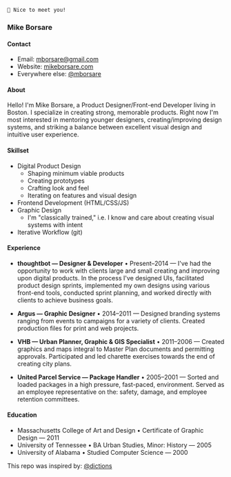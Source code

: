 ~~~~~~~~~~~~~~~~~~~
🤝 Nice to meet you!
~~~~~~~~~~~~~~~~~~~

### Mike Borsare

#### Contact

- Email: [mborsare@gmail.com](mailto:mborsare@gmail.com)
- Website: [mikeborsare.com](http://www.mikeborsare.com)
- Everywhere else: [@mborsare](//www.google.com/search?q=%22mborsare%22%20mike%20borsare)

#### About

Hello! I'm Mike Borsare, a Product Designer/Front-end Developer living in Boston. I specialize in creating strong, memorable products. Right now I'm most interested in mentoring younger designers, creating/improving design systems, and striking a balance between excellent visual design and intuitive user experience.

#### Skillset

- Digital Product Design
  - Shaping minimum viable products
  - Creating prototypes
  - Crafting look and feel
  - Iterating on features and visual design
- Frontend Development (HTML/CSS/JS)
- Graphic Design
  - I'm "classically trained," i.e. I know and care about creating visual systems with intent
- Iterative Workflow (git)

#### Experience

- **thoughtbot — Designer & Developer** • Present–2014 — I've had the opportunity to work with clients large and small creating and improving upon digital products. In the process I've designed UIs, facilitated product design sprints, implemented my own designs using various front-end tools, conducted sprint planning, and worked directly with clients  to achieve business goals.

- **Argus — Graphic Designer** • 2014–2011 — Designed branding systems ranging from events to campaigns for a variety of clients. Created production files for print and web projects.
- **VHB — Urban Planner, Graphic & GIS Specialist** • 2011–2006 — Created graphics and maps integral to Master Plan documents and permitting approvals. Participated and led charette exercises towards the end of creating city plans.
- **United Parcel Service — Package Handler** • 2005–2001 — Sorted and loaded packages in a high pressure, fast-paced, environment. Served as an employee representative on the: safety, damage, and employee retention committees.

#### Education

- Massachusetts College of Art and Design • Certificate of Graphic Design — 2011
- University of Tennessee • BA Urban Studies, Minor: History — 2005
- University of Alabama • Studied Computer Science — 2000

This repo was inspired by: [@dictions](//github.com/dictions/resume/blob/master/README.md)
